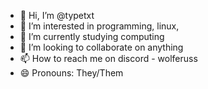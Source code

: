 - 👋 Hi, I’m @typetxt
- 👀 I’m interested in programming, linux, 
- 🌱 I’m currently studying computing
- 💞️ I’m looking to collaborate on anything
- 📫 How to reach me on discord - wolferuss
- 😄 Pronouns: They/Them
  

<!---
typetxt/typetxt is a ✨ special ✨ repository because its `README.md` (this file) appears on your GitHub profile.
You can click the Preview link to take a look at your changes.
--->
